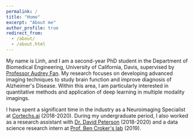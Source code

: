 ```yaml
---
permalink: /
title: "Home"
excerpt: "About me"
author_profile: true
redirect_from: 
  - /about/
  - /about.html
---
```


My name is Linh, and I am a second-year PhD student in the Department of Biomedical Engineering, University of California, Davis, supervised by [Professor Audrey Fan](https://fanlab.engineering.ucdavis.edu). My research focuses on developing advanced imaging techniques to study brain function and improve diagnosis of Alzheimer's Disease. Within this area, I am particularly interested in quantitative methods and application of deep learning in multiple modality imagings. 

I have spent a significant time in the industry as a Neuroimaging Specialist at [Cortechs.ai](https://www.cortechs.ai) (2018-2020). During my undergraduate period, I also worked as a research assistant with [Dr. David Peterson](https://cnc.ucsd.edu) (2018-2020) and a data science research intern at [Prof. Ben Croker's lab](https://www.crokerlab.com/home) (2019). 